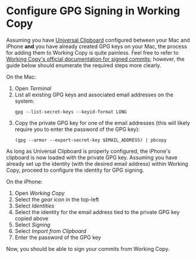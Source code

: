 # Configure GPG Signing in Working Copy

Assuming you have [Universal Clipboard](https://support.apple.com/en-us/HT209460) configured between your Mac and iPhone **and** you have already created GPG keys on your Mac, the process for adding them to Working Copy is quite painless. Feel free to refer to [Working Copy's official documentation for signed commits](https://workingcopyapp.com/manual/signed-commits); however, the guide below should enumerate the required steps more clearly.

On the Mac:
1. Open *Terminal*
2. List all existing GPG keys and associated email addresses on the system:
    ```shell script
    gpg --list-secret-keys --keyid-format LONG
    ```
3. Copy the private GPG key for one of the email addresses (this will likely require you to enter the password of the GPG key):
    ```shell script
    (gpg --armor --export-secret-key $EMAIL_ADDRESS) | pbcopy
    ```

As long as Universal Clipboard is properly configured, the iPhone's clipboard is now loaded with the private GPG key. Assuming you have already set up the identity (with the desired email address) within Working Copy, proceed to configure the identity for GPG signing. 

On the iPhone:
1. Open *Working Copy*
2. Select the *gear icon* in the top-left
3. Select *Identities*
4. Select the identity for the email address tied to the private GPG key copied above
5. Select *Signing*
6. Select *Import from Clipboard*
7. Enter the password of the GPG key

Now, you should be able to sign your commits from Working Copy.
